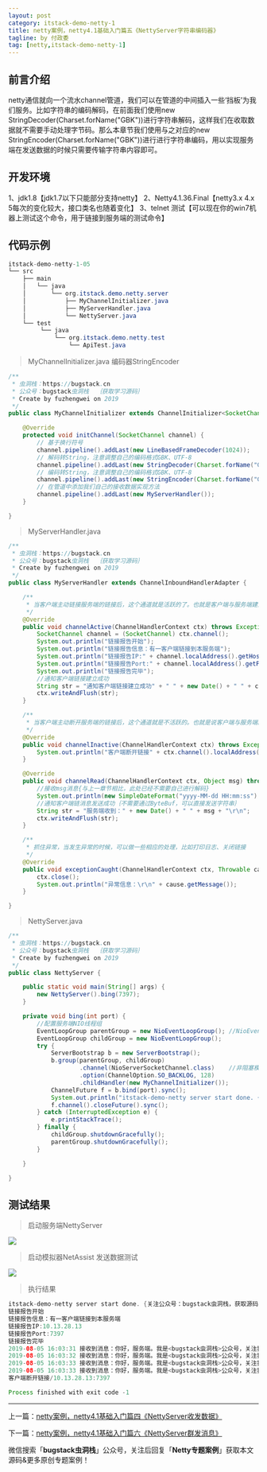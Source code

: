 ```yaml
---
layout: post
category: itstack-demo-netty-1
title: netty案例，netty4.1基础入门篇五《NettyServer字符串编码器》
tagline: by 付政委
tag: [netty,itstack-demo-netty-1]
---
```


## 前言介绍
netty通信就向一个流水channel管道，我们可以在管道的中间插入一些‘挡板’为我们服务。比如字符串的编码解码，在前面我们使用new StringDecoder(Charset.forName("GBK"))进行字符串解码，这样我们在收取数据就不需要手动处理字节码。那么本章节我们使用与之对应的new StringEncoder(Charset.forName("GBK"))进行进行字符串编码，用以实现服务端在发送数据的时候只需要传输字符串内容即可。
## 开发环境
1、jdk1.8【jdk1.7以下只能部分支持netty】
2、Netty4.1.36.Final【netty3.x 4.x 5每次的变化较大，接口类名也随着变化】
3、telnet 测试【可以现在你的win7机器上测试这个命令，用于链接到服务端的测试命令】
## 代码示例
```java
itstack-demo-netty-1-05
└── src
    ├── main
    │   └── java
    │       └── org.itstack.demo.netty.server
    │           ├── MyChannelInitializer.java
    │           ├── MyServerHandler.java
    │           └── NettyServer.java
    └── test
         └── java
             └── org.itstack.demo.netty.test
                 └── ApiTest.java
```
>MyChannelInitializer.java  编码器StringEncoder

```java
/**
 * 虫洞栈：https://bugstack.cn
 * 公众号：bugstack虫洞栈  ｛获取学习源码｝
 * Create by fuzhengwei on 2019
 */
public class MyChannelInitializer extends ChannelInitializer<SocketChannel> {

    @Override
    protected void initChannel(SocketChannel channel) {
        // 基于换行符号
        channel.pipeline().addLast(new LineBasedFrameDecoder(1024));
        // 解码转String，注意调整自己的编码格式GBK、UTF-8
        channel.pipeline().addLast(new StringDecoder(Charset.forName("GBK")));
        // 编码转String，注意调整自己的编码格式GBK、UTF-8
        channel.pipeline().addLast(new StringEncoder(Charset.forName("GBK")));
        // 在管道中添加我们自己的接收数据实现方法
        channel.pipeline().addLast(new MyServerHandler());
    }

}
```
>MyServerHandler.java

```java
/**
 * 虫洞栈：https://bugstack.cn
 * 公众号：bugstack虫洞栈  ｛获取学习源码｝
 * Create by fuzhengwei on 2019
 */
public class MyServerHandler extends ChannelInboundHandlerAdapter {

    /**
     * 当客户端主动链接服务端的链接后，这个通道就是活跃的了。也就是客户端与服务端建立了通信通道并且可以传输数据
     */
    @Override
    public void channelActive(ChannelHandlerContext ctx) throws Exception {
        SocketChannel channel = (SocketChannel) ctx.channel();
        System.out.println("链接报告开始");
        System.out.println("链接报告信息：有一客户端链接到本服务端");
        System.out.println("链接报告IP:" + channel.localAddress().getHostString());
        System.out.println("链接报告Port:" + channel.localAddress().getPort());
        System.out.println("链接报告完毕");
        //通知客户端链接建立成功
        String str = "通知客户端链接建立成功" + " " + new Date() + " " + channel.localAddress().getHostString() + "\r\n";
        ctx.writeAndFlush(str);
    }

    /**
     * 当客户端主动断开服务端的链接后，这个通道就是不活跃的。也就是说客户端与服务端的关闭了通信通道并且不可以传输数据
     */
    @Override
    public void channelInactive(ChannelHandlerContext ctx) throws Exception {
        System.out.println("客户端断开链接" + ctx.channel().localAddress().toString());
    }

    @Override
    public void channelRead(ChannelHandlerContext ctx, Object msg) throws Exception {
        //接收msg消息{与上一章节相比，此处已经不需要自己进行解码}
        System.out.println(new SimpleDateFormat("yyyy-MM-dd HH:mm:ss").format(new Date()) + " 接收到消息：" + msg);
        //通知客户端链消息发送成功｛不需要通过ByteBuf，可以直接发送字符串｝
        String str = "服务端收到：" + new Date() + " " + msg + "\r\n";
        ctx.writeAndFlush(str);
    }

    /**
     * 抓住异常，当发生异常的时候，可以做一些相应的处理，比如打印日志、关闭链接
     */
    @Override
    public void exceptionCaught(ChannelHandlerContext ctx, Throwable cause) throws Exception {
        ctx.close();
        System.out.println("异常信息：\r\n" + cause.getMessage());
    }

}
```
>NettyServer.java

```java
/**
 * 虫洞栈：https://bugstack.cn
 * 公众号：bugstack虫洞栈  ｛获取学习源码｝
 * Create by fuzhengwei on 2019
 */
public class NettyServer {

    public static void main(String[] args) {
        new NettyServer().bing(7397);
    }

    private void bing(int port) {
        //配置服务端NIO线程组
        EventLoopGroup parentGroup = new NioEventLoopGroup(); //NioEventLoopGroup extends MultithreadEventLoopGroup Math.max(1, SystemPropertyUtil.getInt("io.netty.eventLoopThreads", NettyRuntime.availableProcessors() * 2));
        EventLoopGroup childGroup = new NioEventLoopGroup();
        try {
            ServerBootstrap b = new ServerBootstrap();
            b.group(parentGroup, childGroup)
                    .channel(NioServerSocketChannel.class)    //非阻塞模式
                    .option(ChannelOption.SO_BACKLOG, 128)
                    .childHandler(new MyChannelInitializer());
            ChannelFuture f = b.bind(port).sync();
            System.out.println("itstack-demo-netty server start done. {关注公众号：bugstack虫洞栈，获取源码}");
            f.channel().closeFuture().sync();
        } catch (InterruptedException e) {
            e.printStackTrace();
        } finally {
            childGroup.shutdownGracefully();
            parentGroup.shutdownGracefully();
        }

    }

}
```

## 测试结果
>启动服务端NettyServer

![](https://bugstack.cn/wp-content/uploads/2019/08/netty04-1.png)

>启动模拟器NetAssist 发送数据测试

![](https://bugstack.cn/wp-content/uploads/2019/08/netty04-2.png)

>执行结果

```java
itstack-demo-netty server start done. {关注公众号：bugstack虫洞栈，获取源码}
链接报告开始
链接报告信息：有一客户端链接到本服务端
链接报告IP:10.13.28.13
链接报告Port:7397
链接报告完毕
2019-08-05 16:03:31 接收到消息：你好，服务端。我是<bugstack虫洞栈>公众号，关注我获取源码。“我的结尾是一个换行符，用于传输半包粘包处理”
2019-08-05 16:03:32 接收到消息：你好，服务端。我是<bugstack虫洞栈>公众号，关注我获取源码。“我的结尾是一个换行符，用于传输半包粘包处理”
2019-08-05 16:03:33 接收到消息：你好，服务端。我是<bugstack虫洞栈>公众号，关注我获取源码。“我的结尾是一个换行符，用于传输半包粘包处理”
2019-08-05 16:03:33 接收到消息：你好，服务端。我是<bugstack虫洞栈>公众号，关注我获取源码。“我的结尾是一个换行符，用于传输半包粘包处理”
客户端断开链接/10.13.28.13:7397

Process finished with exit code -1
```

------------

上一篇：[netty案例，netty4.1基础入门篇四《NettyServer收发数据》](/itstack-demo-netty-1/2019/08/07/netty%E6%A1%88%E4%BE%8B-netty4.1%E5%9F%BA%E7%A1%80%E5%85%A5%E9%97%A8%E7%AF%87%E5%9B%9B-NettyServer%E6%94%B6%E5%8F%91%E6%95%B0%E6%8D%AE.html)

下一篇：[netty案例，netty4.1基础入门篇六《NettyServer群发消息》](/itstack-demo-netty-1/2019/08/09/netty%E6%A1%88%E4%BE%8B-netty4.1%E5%9F%BA%E7%A1%80%E5%85%A5%E9%97%A8%E7%AF%87%E5%85%AD-NettyServer%E7%BE%A4%E5%8F%91%E6%B6%88%E6%81%AF.html)

微信搜索「**bugstack虫洞栈**」公众号，关注后回复「**Netty专题案例**」获取本文源码&更多原创专题案例！